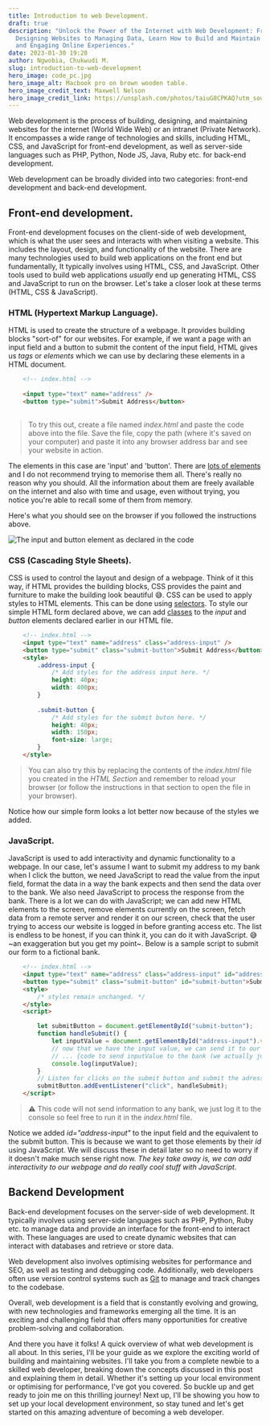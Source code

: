 ```yaml
---
title: Introduction to web Development.
draft: true
description: "Unlock the Power of the Internet with Web Development: From
  Designing Websites to Managing Data, Learn How to Build and Maintain Dynamic
  and Engaging Online Experiences."
date: 2023-01-30 19:28
author: Ngwobia, Chukwudi M.
slug: introduction-to-web-development
hero_image: code_pc.jpg
hero_image_alt: Macbook pro on brown wooden table.
hero_image_credit_text: Maxwell Nelson
hero_image_credit_link: https://unsplash.com/photos/taiuG8CPKAQ?utm_source=unsplash&utm_medium=referral&utm_content=creditCopyText
---
```

Web development is the process of building, designing, and maintaining websites for the internet (World Wide Web) or an intranet (Private Network). It encompasses a wide range of technologies and skills, including HTML, CSS, and JavaScript for front-end development, as well as server-side languages such as PHP, Python, Node JS, Java, Ruby etc. for back-end development.

Web development can be broadly divided into two categories: front-end development and back-end development.

## Front-end development.

Front-end development focuses on the client-side of web development, which is what the user sees and interacts with when visiting a website. This includes the layout, design, and functionality of the website. There are many technologies used to build web applications on the front end but fundamentally, It typically involves using HTML, CSS, and JavaScript. Other tools used to build web applications *usually* end up generating HTML, CSS and JavaScript to run on the browser. Let's take a closer look at these terms (HTML, CSS & JavaScript).

### HTML (Hypertext Markup Language).

HTML is used to create the structure of a webpage. It provides building blocks "sort-of" for our websites. For example, if we want a page with an input field and a button to submit the content of the input field, HTML gives us *tags* or *elements* which we can use by declaring these elements in a HTML document.

```html
	<!-- index.html -->
	
	<input type="text" name="address" />
	<button type="submit">Submit Address</button>
	
```

> To try this out, create a file named *index.html* and paste the code above into the file. Save the file, copy the path (where it's saved on your computer) and paste it into any browser address bar and see your website in action.

The elements in this case are 'input' and 'button'. There are [lots of elements](https://www.w3schools.com/tags/default.asp) and I do not recommend trying to memorise them all. There's really no reason why you should. All the information about them are freely available on the internet and also with time and usage, even without trying, you notice you're able to recall some of them from memory.

H﻿ere's what you should see on the browser if you followed the instructions above.

![The input and button element as declared in the code](https://ibb.co/Swk9FHv)

### CSS (Cascading Style Sheets).

CSS is used to control the layout and design of a webpage. Think of it this way, if HTML provides the building blocks, CSS provides the paint and furniture to make the building look beautiful 😅.
CSS can be used to apply styles to HTML elements. This can be done using [selectors](https://developer.mozilla.org/en-US/docs/Learn/CSS/Building_blocks/Selectors).
To style our simple HTML form declared above, we can add [classes](https://developer.mozilla.org/en-US/docs/Web/HTML/Global_attributes/class) to the *input* and *button* elements declared earlier in our HTML file.

```html
	<!-- index.html -->
	<input type="text" name="address" class="address-input" />
	<button type="submit" class="submit-button">Submit Address</button>
	<style>
		.address-input {
			/* Add styles for the address input here. */
			height: 40px;
			width: 400px;
		}
		
		.submit-button {
			/* Add styles for the submit buton here. */
			height: 40px;
			width: 150px;
			font-size: large;
		}
	</style>
```

> You can also try this by replacing the contents of the *index.html* file you created in the *HTML Section* and remember to reload your browser (or follow the instructions in that section to open the file in your browser).

Notice how our simple form looks a lot better now because of the styles we added.

### JavaScript.

JavaScript is used to add interactivity and dynamic functionality to a webpage. In our case, let's assume I want to submit my address to my bank when I click the button, we need JavaScript to read the value from the input field, format the data in a way the bank expects and then send the data over to the bank. We also need JavaScript to process the response from the bank. There is a lot we can do with JavaScript; we can add new HTML elements to the screen, remove elements currently on the screen, fetch data from a remote server and render it on our screen, check that the user trying to access our website is logged in before granting access etc. The list is endless to be honest, if you can think it, you can do it with JavaScript. 😅 \~an exaggeration but you get my point\~.
Below is a sample script to submit our form to a fictional bank.

```html
	<!-- index.html -->
	<input type="text" name="address" class="address-input" id="address-input" />
	<button type="submit" class="submit-button" id="submit-button">Submit Address</button>
	<style>
		/* styles remain unchanged. */
	</style>
	<script>

		let submitButton = document.getElementById("submit-button");
		function handleSubmit() {
			let inputValue = document.getElementById("address-input").value;
			// now that we have the input value, we can send it to our bank
			// ... {code to send inputValue to the bank (we actually just print the value out to the console) 😉}
			console.log(inputValue);
		}
		// Listen for clicks on the submit button and submit the adress when we get a click.
		submitButton.addEventListener("click", handleSubmit);
	</script>
```

> ⚠️ This code will not send information to any bank, we just log it to the console so feel free to run it in the *index.html* file.

Notice we added *id="address-input"* to the input field and the equivalent to the submit button. This is because we want to get those elements by their *id* using JavaScript. We will discuss these in detail later so no need to worry if it doesn't make much sense right now. *The key take away is, we can add interactivity to our webpage and do really cool stuff with JavaScript.*

## Backend Development

Back-end development focuses on the server-side of web development. It typically involves using server-side languages such as PHP, Python, Ruby etc. to manage data and provide an interface for the front-end to interact with. These languages are used to create dynamic websites that can interact with databases and retrieve or store data.

Web development also involves optimising websites for performance and SEO, as well as testing and debugging code. Additionally, web developers often use version control systems such as [Git](https://git-scm.com) to manage and track changes to the codebase.

Overall, web development is a field that is constantly evolving and growing, with new technologies and frameworks emerging all the time. It is an exciting and challenging field that offers many opportunities for creative problem-solving and collaboration.

And there you have it folks! A quick overview of what web development is all about. In this series, I'll be your guide as we explore the exciting world of building and maintaining websites. I'll take you from a complete newbie to a skilled web developer, breaking down the concepts discussed in this post and explaining them in detail. Whether it's setting up your local environment or optimising for performance, I've got you covered. So buckle up and get ready to join me on this thrilling journey! Next up, I'll be showing you how to set up your local development environment, so stay tuned and let's get started on this amazing adventure of becoming a web developer.
